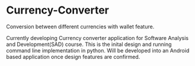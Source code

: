 # Currency-Converter
Conversion between different currencies with wallet feature.

Currently developing Currency converter application for Software Analysis and Development(SAD) course.
This is the inital design and running command line implementation in python.
Will be developed into an Android based application once design features are confirmed.
